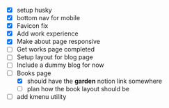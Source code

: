 - [x] setup husky
- [x] bottom nav for mobile
- [x] Favicon fix
- [x] Add work experience
- [x] Make about page responsive
- [ ] Get works page completed
- [ ] Setup layout for blog page
- [ ] Include a dummy blog for now
- [ ] Books page
  - [x] should have the **garden** notion link somewhere
  - [ ] plan how the book layout should be
- [ ] add kmenu utility
